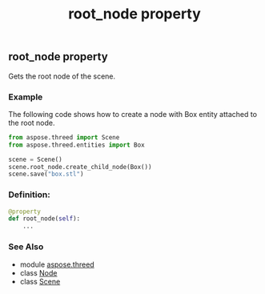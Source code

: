 ﻿---
title: root_node property
second_title: Aspose.3D for Python via .NET API References
description: 
type: docs
weight: 210
url: /python-net/aspose.threed/scene/root_node/
is_root: false
---

## root_node property


Gets the root node of the scene.

### Example 


The following code shows how to create a node with Box entity attached to the root node.

```python
from aspose.threed import Scene
from aspose.threed.entities import Box

scene = Scene()
scene.root_node.create_child_node(Box())
scene.save("box.stl")

```
### Definition:
```python
@property
def root_node(self):
    ...
```

### See Also
* module [aspose.threed](../../)
* class [Node](/3d/python-net/aspose.threed/node)
* class [Scene](/3d/python-net/aspose.threed/scene)
